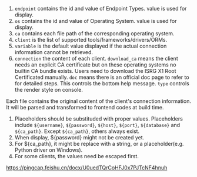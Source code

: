 1. `endpoint` contains the id and value of Endpoint Types. value is used for display.
2. `os` contains the id and value of Operating System. value is used for display.
3. `ca` contains each file path of the corresponding operating system.
4. `client` is the list of supported tools/frameworks/drivers/ORMs.
5. `variable` is the default value displayed if the actual connection information cannot be retrieved.
6. `connection` the content of each client. `download_ca` means the client needs an explicit CA certificate but on these operating systems no builtin CA bundle exists. Users need to download the ISRG X1 Root Certificated manually. `doc` means there is an official doc page to refer to for detailed steps. This controls the bottom help message. `type` controls the render style on console.

Each file contains the original content of the client's connection information. It will be parsed and transformed to frontend codes at build time.

1. Placeholders should be substituded with proper values. Placeholders include `${username}`, `${password}`, `${host}`, `${port}`, `${database}` and `${ca_path}`. Except `${ca_path}`, others always exist.
2. When display, ${password} might not be created yet.
3. For ${ca_path}, it might be replace with a string, or a placeholder(e.g. Python driver on Windows).
4. For some clients, the values need be escaped first.

https://pingcap.feishu.cn/docx/U0uedTQrCoHFJ0x7PJTcNF4hnuh